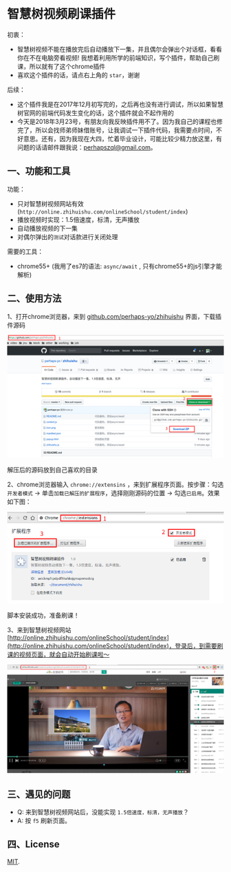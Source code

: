 # 智慧树视频刷课插件

初衷：

- 智慧树视频不能在播放完后自动播放下一集，并且偶尔会弹出个对话框，看看你在不在电脑旁看视频! 我想着利用所学的前端知识，写个插件，帮助自己刷课，所以就有了这个chrome插件
- 喜欢这个插件的话，请点右上角的 `star`，谢谢

后续：

- 这个插件我是在2017年12月初写完的，之后再也没有进行调试，所以如果智慧树官网的前端代码发生变化的话，这个插件就会不起作用的
- 今天是2018年3月23号，有朋友向我反映插件用不了。因为我自己的课程也修完了，所以会找师弟师妹借账号，让我调试一下插件代码，我需要点时间，不好意思。还有，因为我现在大四，忙着毕业设计，可能比较少精力放这里，有问题的话请邮件跟我说：perhapszql@gmail.com。

## 一、功能和工具

功能：

- 只对智慧树视频网站有效(`http://online.zhihuishu.com/onlineSchool/student/index`)
- 播放视频时实现：1.5倍速度，标清，无声播放
- 自动播放视频的下一集
- 对偶尔弹出的`测试`对话款进行关闭处理

需要的工具：

- chrome55+ (我用了es7的语法: `async/await` , 只有chrome55+的js引擎才能解析)

## 二、使用方法

1、打开chrome浏览器，来到 [github.com/perhaps-yo/zhihuishu](github.com/perhaps-yo/zhihuishu) 界面，下载插件源码

![下载插件](./images/download.png)

解压后的源码放到自己喜欢的目录

2、chrome浏览器输入 `chrome://extensins` ，来到扩展程序页面。按步骤：勾选`开发者模式` -> 单击`加载已解压的扩展程序`，选择刚刚源码的位置 -> 勾选`已启用`。效果如下图：

![安装插件](./images/add.png)

脚本安装成功，准备刷课！

3、来到智慧树视频网站 [http://online.zhihuishu.com/onlineSchool/student/index](http://online.zhihuishu.com/onlineSchool/student/index)，登录后，到需要刷课的视频页面，就会自动开始刷课啦～

![自动刷课](./images/play.png)

## 三、遇见的问题

- Q: 来到智慧树视频网站后，没能实现 `1.5倍速度，标清，无声播放`？
- A: 按 `f5` 刷新页面。

## 四、License

[MIT](https://github.com/aspnetboilerplate/aspnetboilerplate/blob/dev/LICENSE).
